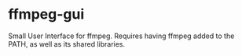 # ffmpeg-gui
Small  User Interface for ffmpeg. Requires having ffmpeg added to the PATH, as well as its shared libraries.
